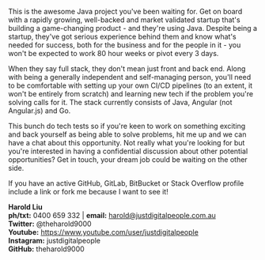 This is the awesome Java project you've been waiting for. Get on board with a rapidly growing, well-backed and market validated startup that's building a game-changing product - and they're using Java. Despite being a startup, they've got serious experience behind them and know what's needed for success, both for the business and for the people in it - you won't be expected to work 80 hour weeks or pivot every 3 days.

When they say full stack, they don't mean just front and back end. Along with being a generally independent and self-managing person, you'll need to be comfortable with setting up your own CI/CD pipelines (to an extent, it won't be entirely from scratch) and learning new tech if the problem you're solving calls for it. The stack currently consists of Java, Angular (not Angular.js) and Go.

This bunch do tech tests so if you're keen to work on something exciting and back yourself as being able to solve problems, hit me up and we can have a chat about this opportunity. Not really what you're looking for but you're interested in having a confidential discussion about other potential opportunities? Get in touch, your dream job could be waiting on the other side.

If you have an active GitHub, GitLab, BitBucket or Stack Overflow profile include a link or fork me because I want to see it!

**Harold Liu**</br>
**ph/txt:** 0400 659 332 | **email:** harold@justdigitalpeople.com.au</br>
**Twitter:** @theharold9000</br>
**Youtube:** https://www.youtube.com/user/justdigitalpeople</br>
**Instagram:** justdigitalpeople</br>
**GitHub:** theharold9000</br>